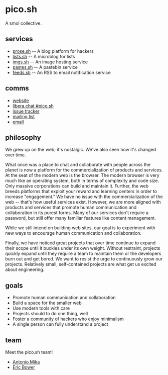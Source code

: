 # pico.sh

A smol collective.

## services

- [prose.sh](https://prose.sh) -- A blog platform for hackers
- [lists.sh](https://lists.sh) -- A microblog for lists
- [imgs.sh](https://imgs.sh) -- An image hosting service
- [pastes.sh](https://pastes.sh) -- A pastebin service
- [feeds.sh](https://feeds.sh) -- An RSS to email notification service

## comms

- [website](https://pico.sh)
- [libera.chat #pico.sh](irc://irc.libera.chat/#pico.sh)
- [issue tracker](https://github.com/picosh/pico/issues)
- [mailing list](https://lists.sr.ht/~erock/pico.sh)
- [email](mailto:~erock/pico.sh@lists.sr.ht)

## philosophy

We grew up on the web; it's nostalgic. We've also seen how it's changed over
time.

What once was a place to chat and collaborate with people across the planet is
now a platform for the commercialization of products and services. At the seat
of the modern web is the browser. The modern browser is very much like an
operating system, both in terms of complexity and code size. Only massive
corporations can build and maintain it. Further, the web breeds platforms that
exploit your
reward and learning centers in
order to increase "engagement." We have no issue with the commercialization of
the web -- that's how useful services exist. However, we are more aligned with
products and services that promote human communication and collaboration in its
purest forms. Many of our services don't require a password, but still offer
many familiar features like content management.

While we still intend on building web sites, our goal is to experiment with new
ways to encourage human communication and collaboration.

Finally, we have noticed great projects that over time continue to expand their
scope until it buckles under its own weight. Without restraint, projects quickly
expand until they require a team to maintain them or the developers burn out and
get bored. We want to resist the urge to continuously grow our projects.
Relatively small, self-contained projects are what get us excited about
engineering.

## goals

- Promote human communication and collaboration
- Build a space for the smaller web
- Use modern tools with care
- Projects should to do one thing, well
- Foster a community of hackers who enjoy minimalism
- A single person can fully understand a project

## team

Meet the pico.sh team!

- [Antonio Mika](https://antoniomika.me)
- [Eric Bower](https://erock.io)
